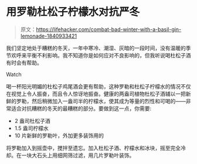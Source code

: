 # 用罗勒杜松子柠檬水对抗严冬

> 原文：<https://lifehacker.com/combat-bad-winter-with-a-basil-gin-lemonade-1840933421>

我们坚定地处于糟糕的冬天，一年中寒冷、潮湿、灰暗的一段时间，没有温暖的季节欢呼来平衡不利影响。我不知道你是如何应对不良影响的，但我听说喝杜松子酒有时会有帮助。

Watch

喝一杯阳光明媚的杜松子鸡尾酒会更有帮助，这种罗勒和杜松子柠檬水的情况不仅在视觉上令人振奋，而且令人惊讶地振奋。健康的两盎司植物杜松子酒辅以一把新鲜的罗勒，然后稍微加入一盎司半的柠檬水，使其成为等量的烈性和可喝的——非常适合对抗糟糕的冬天的最糟糕的部分。要做到这一点，你需要:

*   2 盎司杜松子酒
*   1.5 盎司柠檬水
*   10 片新鲜的罗勒叶，外加更多装饰用的

将罗勒加入到摇壶中，搅拌至遗忘。加入杜松子酒、柠檬水和冰块，摇至完全冷却。在一块大石头上用细网筛过滤，用几片罗勒叶装饰。